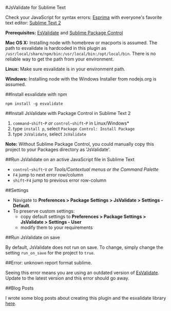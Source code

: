 #JsValidate for Sublime Text

Check your JavaScript for syntax errors: [Esprima](http://esprima.org/) with everyone's favorite text editor: [Sublime Text 2](http://www.sublimetext.com/2)

**Prerequisites:** [EsValidate](http://github.com/duereg/esvalidate) and [Sublime Package Control](http://wbond.net/sublime_packages/package_control/installation)

**Mac OS X:** Installing node with homebrew or macports is assumed. The path to esvalidate is hardcoded in this plugin as `/usr/local/share/npm/bin:/usr/local/bin:/opt/local/bin`. There is no reliable way to get the path from your environment.

**Linux:** Make sure esvalidate is in your environment path.

**Windows:** Installing node with the Windows Installer from nodejs.org is assumed.

##Install esvalidate with npm

    npm install -g esvalidate

##Install JsValidate with Package Control in Sublime Text 2

1. `command`-`shift`-`P` *or* `control`-`shift`-`P` in Linux/Windows*
2. type `install p`, select `Package Control: Install Package`
3. type `JsValidate`, select `JsValidate`

**Note:** Without Sublime Package Control, you could manually copy this project to your Packages directory as 'JsValidate'.

##Run JsValidate on an active JavaScript file in Sublime Text

- `control`-`shift`-`V` *or Tools/Contextual menus or the Command Palette*
- `F4` jump to next error row/column
- `shift`-`F4` jump to previous error row-column

##Settings

* Navigate to **Preferences > Package Settings > JsValidate > Settings - Default**.
* To preserve custom settings:
  * copy default settings to **Preferences > Package Settings > JsValidate > Settings - User**
  * modify them to your requirements

##Run JsValidate on save

By default, JsValidate does not run on save. To change, simply change the setting `run_on_save` for the project to `true`.

##Error: unknown report format sublime.

Seeing this error means you are using an outdated version of [EsValidate](http://github.com/duereg/esvalidate). Update to the latest version and this error should go away.  

##Blog Posts

I wrote some blog posts about creating this plugin and the esvalidate library [here](http://blog.mattblair.co).
